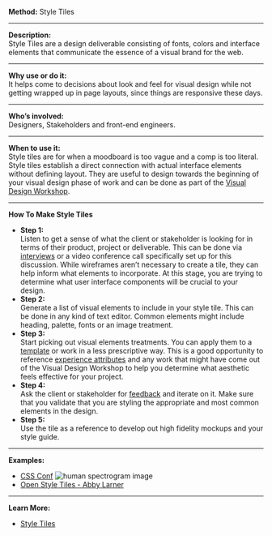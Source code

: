 **Method:** Style Tiles

---

**Description:**  
Style Tiles are a design deliverable consisting of fonts, colors and interface elements that communicate the essence of a visual brand for the web.

---

**Why use or do it:**  
It helps come to decisions about look and feel for visual design while not getting wrapped up in page layouts, since things are responsive these days.

---

**Who’s involved:**  
Designers, Stakeholders and front-end engineers.

---

**When to use it:**  
Style tiles are for when a moodboard is too vague and a comp is too literal. Style tiles establish a direct connection with actual interface elements without defining layout. They are useful to design towards the beginning of your visual design phase of work and can be done as part of the [Visual Design Workshop](https://github.com/bocoup/opendesignkit/wiki/Visual-Design-Workshop).

---

**How To Make Style Tiles**

* **Step 1:**  
Listen to get a sense of what the client or stakeholder is looking for in terms of their product, project or deliverable. This can be done via [interviews](https://github.com/bocoup/opendesignkit/wiki/Interviews) or a video conference call specifically set up for this discussion. While wireframes aren’t necessary to create a tile, they can help inform what elements to incorporate. At this stage, you are trying to determine what user interface components will be crucial to your design.
* **Step 2:**  
Generate a list of visual elements to include in your style tile. This can be done in any kind of text editor. Common elements might include heading, palette, fonts or an image treatment.
* **Step 3:**  
Start picking out visual elements treatments. You can apply them to a [template](tk) or work in a less prescriptive way. This is a good opportunity to reference [experience attributes](https://github.com/bocoup/opendesignkit/wiki/experience-attributes) and any work that might have come out of the Visual Design Workshop to help you determine what aesthetic feels effective for your project.
* **Step 4:**  
Ask the client or stakeholder for [feedback](tk) and iterate on it. Make sure that you validate that you are styling the appropriate and most common elements in the design.
* **Step 5:**  
Use the tile as a reference to develop out high fidelity mockups and your style guide.

---

**Examples:**  
* [CSS Conf](tk)
![human spectrogram image](https://github.com/bocoup/opendesignkit/blob/master/wiki/images/style-tiles/cssconf-style-tile.jpg)
* [Open Style Tiles - Abby Larner](https://github.com/abbylarner/open-tiles)

---

**Learn More:**  
* [Style Tiles](http://styletil.es)
